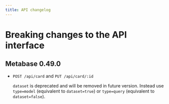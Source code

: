 ```yaml
---
title: API changelog
---
```


# Breaking changes to the API interface

## Metabase 0.49.0
- `POST /api/card` and `PUT /api/card/:id`

  `dataset` is deprecated and will be removed in future version. Instead use `type=model` (equivalent to `dataset=true`) or `type=query` (equivalent to `dataset=false`).